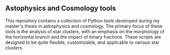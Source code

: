 ## Astophysics and Cosmology tools

This repository contains a collection of Python tools developed during my master's thesis in astrophysics and cosmology. The primary focus of these tools is the analysis of star clusters, with an emphasis on the morphology of the horizontal branch and the impact of binary fractions. These scripts are designed to be quite flexible, customizable, and applicable to various star clusters.


